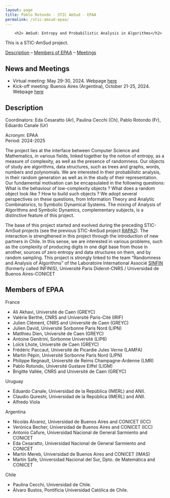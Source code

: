 ```yaml
---
layout: page
title: Pablo Rotondo - STIC AmSud - EPAA
permalink: /stic-amsud-epaa/
---
```




<style>
 .grid {
  display: flex;
 }
.column-left{ float: left; width: 33.333%; }
.column-right{ float: right; width: 33.333%; }
.column-center{ display: inline-block; width: 33.333%; }
</style>


		<h2> AmSud: Entropy and Probabilistic Analysis in Algorithms</h2>			

		
<p>This is a STIC-AmSud project. </p>



<p><a href="#Description">Description</a> – <a href="#Members">Members of EPAA</a> – <a href="#Meetings">Meetings</a>   </p>



<h2 id="Meetings">News and Meetings </h2>



<ul><li>Virtual meeting:  May 29-30, 2024. Webpage <a href="/stic-amsud-epaa-virtual/">here</a></li><li>Kick-off meeting: Buenos Aires (Argentina), October 21-25, 2024. Webpage <a href="/stic-amsud-epaa-kickoff/">here</a></li></ul>



<h2 id="Description"><a>Description</a></h2>



<p>Coordinators:  Eda Cesaratto (Ar), Paulina Cecchi (Ch), Pablo Rotondo (Fr), Eduardo Canale (Ur) </p>



<p>Acronym: EPAA<br> Period: 2024-2025</p>



<p>The project lies at the interface between Computer Science and 
Mathematics, in various fields, linked together by the notion of 
entropy, as a measure of complexity, as well as the presence of 
randomness. Our objects of study are algorithms, data structures, such 
as trees and graphs, words, numbers and polynomials. We are interested 
in their probabilistic analysis, in their random generation as well as 
in the study of their representation. Our fundamental motivation can be 
encapsulated in the following questions: What is the behaviour of 
low-complexity objects ? What does a random object look like ? How to 
build such objects ? We adopt several perspectives on these questions, 
from Information Theory and Analytic Combinatorics, to Symbolic 
Dynamical Systems. The mixing of Analysis of Algorithms and Symbolic 
Dynamics, complementary subjects, is a distinctive feature of this 
project. </p>



<p>The base of this project started and evolved during the preceding STIC-AmSud projects (see the previous STIC-AmSud project <a href="https://raofa-sinfin.greyc.fr/research/randomness-and-analysis-of-algorithms-2020-2021/index.html">RAPA2</a>).
 The interaction is strengthened in this project through the 
introduction of new partners in Chile. In this sense, we are interested 
in various problems, such as the complexity of producing digits in one 
digit base from those in another, sources of zero entropy and data 
structures on them, and by random sampling. This project is strongly 
linked to the team “Randomness and Analysis of Algorithms” of the 
Laboratoire International Associé <a href="http://www.irp-sinfin.org/">SINFIN</a> (formerly called INFINIS), Université Paris Diderot-CNRS / Universidad de Buenos Aires-CONICET</p>



<h2 id="Members"><a>Members of EPAA</a></h2>



<p>France</p>



<ul><li>  Ali Akhavi, Université de Caen (GREYC)</li><li>  Valérie Berthé, CNRS and Université Paris-Cité (IRIF)</li><li>  Julien Clément, CNRS and Université de Caen (GREYC)</li><li>  Julien David, Université Sorbonne Paris Nord (LIPN)</li><li>  Matthieu Dien, Université de Caen (GREYC)</li><li>  Antoine Genitrini, Sorbonne Université (LIP6)</li><li>  Loı̈ck Lhote, Université de Caen (GREYC)</li><li>  Frédéric Paccaut, Université de Picardie Jules Verne (LAMFA)</li><li>  Martin Pépin, Université Sorbonne Paris Nord (LIPN)</li><li>  Philippe Regnault, Université de Reims Champagne-Ardenne (LMR)</li><li>  Pablo Rotondo, Université Gustave Eiffel (LIGM)</li><li>  Brigitte Vallée, CNRS and Université de Caen (GREYC)</li></ul>



<p>Uruguay</p>



<ul><li>  Eduardo Canale, Universidad de la República (IMERL) and ANII.</li><li>  Claudio Qureshi, Universidad de la República (IMERL) and ANII.</li><li>   Alfredo Viola </li></ul>



<p>Argentina</p>



<ul><li>Nicolás Álvarez, Universidad de Buenos Aires and CONICET (ICC)</li><li> Verónica Becher, Universidad de Buenos Aires and CONICET (ICC)</li><li> Antonio Cafure, Universidad Nacional de General Sarmiento and CONICET</li><li> Eda Cesaratto, Universidad Nacional de General Sarmiento and CONICET</li><li> Martı́n Mereb, Universidad de Buenos Aires and CONICET (IMAS)</li><li> Martı́n Safe, Universidad Nacional del Sur, Dpto. de Matemática and CONICET</li></ul>



<p>Chile</p>



<ul><li>  Paulina Cecchi, Universidad de Chile.</li><li>  Álvaro Bustos, Pontificia Universidad Católica de Chile.</li></ul>
